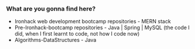 ### What are you gonna find here?

- Ironhack web development bootcamp repositories - MERN stack
- Pre-Ironhack-bootcamp repositories - Java | Spring | MySQL (the code I did, when I first learnt to code, not how I code now)
- Algorithms-DataStructures - Java


<!--
**cucabel/cucabel** is a ✨ _special_ ✨ repository because its `README.md` (this file) appears on your GitHub profile.

Here are some ideas to get you started:

- 🔭 I’m currently working on ...
- 🌱 I’m currently learning ...
- 👯 I’m looking to collaborate on ...
- 🤔 I’m looking for help with ...
- 💬 Ask me about ...
- 📫 How to reach me: ...
- 😄 Pronouns: ...
- ⚡ Fun fact: ...
-->
